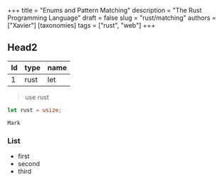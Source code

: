 +++
title = "Enums and Pattern Matching"
description = "The Rust Programming Language"
draft = false
slug = "rust/matching"
authors = ["Xavier"]
[taxonomies]
tags = ["rust", "web"]
+++

## Head2

| Id  | type | name |
| --- | ---- | ---- |
| 1   | rust | let  |

> use rust

```rust
let rust = usize;
```

`Mark`

### List

- first
- second
- third
